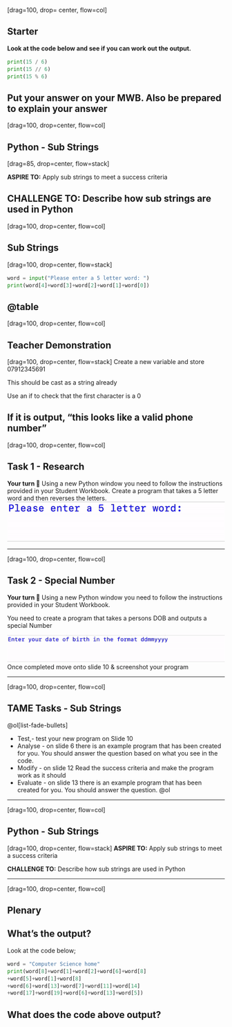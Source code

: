 [drag=100, drop= center, flow=col]
## Starter
**Look at the code below and see if you can work out the output.**

```python
print(15 / 6)
print(15 // 6)
print(15 % 6)
```

Put your answer on your MWB.
Also be prepared to explain your answer
---
[drag=100, drop=center, flow=col]

## Python - Sub Strings
[drag=85, drop=center, flow=stack]

**ASPIRE TO:** 
Apply sub strings to meet a success criteria

**CHALLENGE TO:**
Describe how sub strings are used in Python
---
[drag=100, drop=center, flow=col]
## Sub Strings
[drag=100, drop=center, flow=stack]
```python
word = input("Please enter a 5 letter word: ")
print(word[4]+word[3]+word[2]+word[1]+word[0])
```

@table[](assets/csv/substringHello.csv)
---
[drag=100, drop=center, flow=col]

## Teacher Demonstration
[drag=100, drop=center, flow=stack]
Create a new variable and store 07912345691

This should be cast as a string already

Use an if to check that the first character is a 0

If it is output, “this looks like a valid phone number”
---
[drag=100, drop=center, flow=col]

## Task 1 - Research 
**Your turn 🎉**
Using a new Python window you need to follow the instructions provided in your Student Workbook.
Create a program that takes a 5 letter word and then reverses the letters.
![](assets/img/slide5.gif)


---

[drag=100, drop=center, flow=col]

## Task 2 - Special Number
**Your turn 🎉**
Using a new Python window you need to follow the instructions provided in your Student Workbook.

You need to create a program that takes a persons DOB and outputs a special Number

![fit=1.5](assets/img/slide7.gif)
Once completed move onto slide 10 & screenshot your program

---
[drag=100, drop=center, flow=col]

## TAME Tasks - Sub Strings
@ol[list-fade-bullets]
- Test,- test your new program on Slide 10
- Analyse - on slide 6 there is an example program that has been created for you. You should answer the question based on what you see in the code.
- Modify - on slide 12 Read the success criteria and make the program work as it should
- Evaluate - on slide 13 there is an example program that has been created for you. You should answer the question.
@ol
---
[drag=100, drop=center, flow=col]

## Python - Sub Strings
[drag=100, drop=center, flow=stack]
**ASPIRE TO:** 
Apply sub strings to meet a success criteria

**CHALLENGE TO:** 
Describe how sub strings are used in Python

---
[drag=100, drop=center, flow=col]

## Plenary

## What’s the output?
Look at the code below;
```python
word = "Computer Science home" 
print(word[8]+word[1]+word[2]+word[6]+word[8]
+word[5]+word[1]+word[8]
+word[6]+word[13]+word[7]+word[11]+word[14]
+word[17]+word[19]+word[6]+word[13]+word[5])
```

## What does the code above output?


